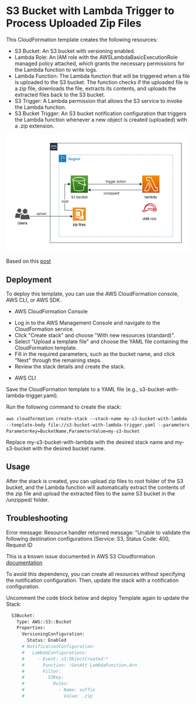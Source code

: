 # S3 Bucket with Lambda Trigger to Process Uploaded Zip Files

This CloudFormation template creates the following resources:

* S3 Bucket: An S3 bucket with versioning enabled.
* Lambda Role: An IAM role with the AWSLambdaBasicExecutionRole managed policy attached, which grants the necessary permissions for the Lambda function to write logs.
* Lambda Function: The Lambda function that will be triggered when a file is uploaded to the S3 bucket. The function checks if the uploaded file is a zip file, downloads the file, extracts its contents, and uploads the extracted files back to the S3 bucket.
* S3 Trigger: A Lambda permission that allows the S3 service to invoke the Lambda function.
* S3 Bucket Trigger: An S3 bucket notification configuration that triggers the Lambda function whenever a new object is created (uploaded) with a .zip extension.

![Alt text](../diagrams/zipfiles.png?raw=true "Diagram Image")

Based on this [post](https://medium.com/@darrenroback/how-to-process-and-extract-zip-files-with-aws-lambda-ed2a59f6b746)

## Deployment

To deploy this template, you can use the AWS CloudFormation console, AWS CLI, or AWS SDK.

* AWS CloudFormation Console

- Log in to the AWS Management Console and navigate to the CloudFormation service.
- Click "Create stack" and choose "With new resources (standard)".
- Select "Upload a template file" and choose the YAML file containing the CloudFormation template.
- Fill in the required parameters, such as the bucket name, and click "Next" through the remaining steps.
- Review the stack details and create the stack.

* AWS CLI

Save the CloudFormation template to a YAML file (e.g., s3-bucket-with-lambda-trigger.yaml).

Run the following command to create the stack:

`aws cloudformation create-stack --stack-name my-s3-bucket-with-lambda --template-body file://s3-bucket-with-lambda-trigger.yaml --parameters ParameterKey=BucketName,ParameterValue=my-s3-bucket`

Replace my-s3-bucket-with-lambda with the desired stack name and my-s3-bucket with the desired bucket name.


## Usage

After the stack is created, you can upload zip files to root folder of the S3 bucket, and the Lambda function will automatically extract the contents of the zip file and upload the extracted files to the same S3 bucket in the /unzipped/ folder.

## Troubleshooting

Error message: Resource handler returned message: "Unable to validate the following destination configurations (Service: S3, Status Code: 400, Request ID

This is a known issue documented in AWS S3 Cloudformation [documentation](https://docs.aws.amazon.com/AWSCloudFormation/latest/UserGuide/aws-properties-s3-bucket-notificationconfiguration.html)

To avoid this dependency, you can create all resources without specifying the notification configuration. Then, update the stack with a notification configuration.

Uncomment the code block below and deploy Template again to update the Stack:

```bash
  S3Bucket:
    Type: AWS::S3::Bucket
    Properties:
      VersioningConfiguration:
        Status: Enabled
      # NotificationConfiguration:
      #   LambdaConfigurations:
      #     - Event: s3:ObjectCreated:*
      #       Function: !GetAtt LambdaFunction.Arn
      #       Filter:
      #         S3Key:
      #           Rules:
      #             - Name: suffix
      #               Value: .zip
```